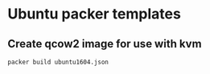 # Ubuntu packer templates

## Create qcow2 image for use with kvm

```bash
packer build ubuntu1604.json
```
